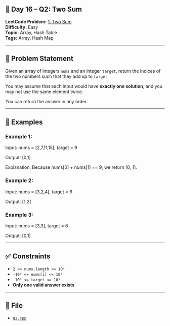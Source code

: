 ## 🧩 **Day 16 – Q2: Two Sum**

**LeetCode Problem:** [1. Two Sum](https://leetcode.com/problems/two-sum)  
**Difficulty:** Easy  
**Topic:** Array, Hash Table  
**Tags:** Array, Hash Map

---

## 📄 Problem Statement

Given an array of integers `nums` and an integer `target`, return the indices of the two numbers such that they add up to `target`

You may assume that each input would have **exactly one solution**, and you may not use the same element twice.

You can return the answer in any order.

---

## 🧠 Examples

### Example 1:

Input: nums = [2,7,11,15], target = 9

Output: [0,1]

Explanation: Because nums[0] + nums[1] == 9, we return [0, 1].

### Example 2:

Input: nums = [3,2,4], target = 6

Output: [1,2]

### Example 3:

Input: nums = [3,3], target = 6

Output: [0,1]

---

## ✅ Constraints

- `2 <= nums.length <= 10⁴`
- `-10⁹ <= nums[i] <= 10⁹`
- `-10⁹ <= target <= 10⁹`
- **Only one valid answer exists**

---

## 📁 File

- [`Q2.cpp`](./Q2.cpp)
